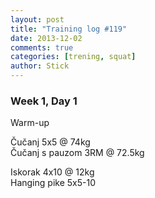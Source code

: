 ```yaml
---
layout: post
title: "Training log #119"
date: 2013-12-02
comments: true
categories: [trening, squat]
author: Stick
---
```


### Week 1, Day 1  

Warm-up  

Čučanj 5x5 @ 74kg  
Čučanj s pauzom 3RM @ 72.5kg  

Iskorak 4x10 @ 12kg  
Hanging pike 5x5-10  